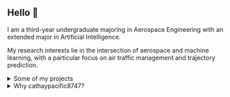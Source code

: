 ## Hello 👋

I am a third-year undergraduate majoring in Aerospace Engineering with an extended major in Artificial Intelligence.

My research interests lie in the intersection of aerospace and machine learning, with a particular focus on air traffic management and trajectory prediction. 

<details>
  <summary>Some of my projects</summary>

  | Name                                                                                                                                                                               | Links                                                                                                                                                                                             | Technologies                          |
  |------------------------------------------------------------------------------------------------------------------------------------------------------------------------------------|---------------------------------------------------------------------------------------------------------------------------------------------------------------------------------------------------|---------------------------------------|
  | **AM4 Discord bot & am4help.com backend** - Various calculators and utilities to achieve maximum profit in the game Airline Manager 4                                              | [bot discord](https://discord.gg/4tVQHtf), [bot code](https://github.com/cathaypacific8747/am4bot), [website](https://am4help.com), [documentation](https://cathaypacific8747.github.io/am4)      | C++, Rust, Python, ExpressJS, MySQL   |
  | **fr24** - Library to download and parse data from flightradar24.                                                                                                                  | [code](https://github.com/cathaypacific8747/fr24), [documentation](https://cathaypacific8747.github.io/fr24)                                                                                      | Python, gRPC                          |
  | **Swappy** - Online bookselling platform, product of CKY Hackathon 2021.                                                                                                           | [code](https://github.com/cathaypacific8747/xdhacks)                                                                                                                                              | HTML/CSS/JS, flask, postgres          |
  | **IB Geography Extended Essay** - *"An investigation into the traffic congestion in Kwun Tong, Hong Kong."*                                                                        | [code](https://github.com/cathaypacific8747/geo-ee), [paper](https://cathaypacific8747.github.io/papers/0)                                                                                        | Python, QGIS                          |
  | **IB Geography Internal Assessment** - *"To what extent does Hong Kong fit the pattern of decreasing land values with increasing distance from the Peak Land Value Intersection?"* | [code](https://github.com/cathaypacific8747/geo-ia), [paper](https://cathaypacific8747.github.io/papers/1)                                                                                        | Python, QGIS                          |
  | **IB Physics Internal Assessment** - *"How does the length of the filars in a bifilar pendulum affect its period?"*                                                                | [code](https://github.com/cathaypacific8747/phy-ia), [paper](https://cathaypacific8747.github.io/papers/2)                                                                                        | Python                                |
  | **IB Mathematics Internal Assessment** - *"Modelling the volume and surface area of the cabin of an A350-900"*                                                                     | [paper](https://cathaypacific8747.github.io/papers/3)                                                                                                                                             | Python                                |
  | **IB Chemistry Internal Assessment** - *"An investigation into the effect of pH of wastewater on the adsorption of copper (II) ions."*                                             | [paper](https://cathaypacific8747.github.io/papers/4)                                                                                                                                             | Python                                |
  | **IB Physics Practice Internal Assessment** - *"What is the relationship between the wrap angle of a capstan and the loading force?"*                                              | [paper](https://cathaypacific8747.github.io/papers/6)                                                                                                                                             | Python                                |
  | **IB Selection form** - Custom course selection form for incoming IB students at CKY                                                                                               | restricted                                                                                                                                                                                        | TypeScript, React, Google Apps Script |
  | **BTEHK 3D Map** - 3D map/visualisation of Hong Kong for builders of the BuildTheEarth HK Community.                                                                               | [website](https://cathaypacific8747.github.io/btehk-3dmap/main.html) [code](https://github.com/cathaypacific8747/btehk-3dmap)                                                                     | HTML/CSS/JS                           |
  | **MTR ETA Explorer** - Website to query real-time second-level MTR ETAs.                                                                                                           | [website](https://cathaypacific8747.github.io/mtr/) [code](https://github.com/cathaypacific8747/mtr)                                                                                              | HTML/CSS/JS                           |
  | **KMB ETA Explorer** - Website to query real-time ETAs for 81/72 buses at CKY.                                                                                                     | [website](https://cathaypacific8747.github.io/cky-bus/) [code](https://github.com/cathaypacific8747/cky-bus)                                                                                      | HTML/CSS/JS                           |
  | **AM4 Stopover Finder** - Early Website for finding stopovers of routes in AM4.                                                                                                    | [Website](https://cathaypacific8747.github.io/am4stopoverfinder/hello.html) [code](https://github.com/cathaypacific8747/am4stopoverfinder)                                                        | HTML/CSS/JS                           |
</details>

<details>
  <summary>Why cathaypacific8747?</summary>
  
  On 8 October 2016, Cathay Pacific bid farewell to its last Boeing B747-400 passenger aircraft, marking the end of an era. The 747, renowned for its pioneering role in modern-day air travel since the 1960s, became an iconic symbol in the history of aviation. To commemorate the retirement, Cathay Pacific organised a special flight that included a breathtaking low-altitude flyby over Victoria Harbour, at 2,000 feet.

  The elegance of the flyby was truly astonishing and the scene has stuck with me ever since.
  
  ![image of CX8747](image.jpg)
  ⬆️ flight CX8747, taken by me at the [West Kowloon Cultural District](https://goo.gl/maps/js2dnuuS4h6m78Fc6)
</details>
